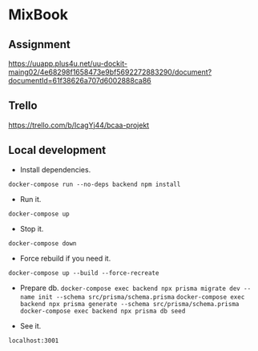 # MixBook

## Assignment

https://uuapp.plus4u.net/uu-dockit-maing02/4e68298f1658473e9bf5692272883290/document?documentId=61f38626a707d6002888ca86

## Trello

https://trello.com/b/IcagYj44/bcaa-projekt

## Local development

- Install dependencies.

`docker-compose run --no-deps backend npm install`

- Run it.

`docker-compose up`

- Stop it.

`docker-compose down`

- Force rebuild if you need it.

`docker-compose up --build --force-recreate`

- Prepare db.
  `docker-compose exec backend npx prisma migrate dev --name init --schema src/prisma/schema.prisma`
  `docker-compose exec backend npx prisma generate --schema src/prisma/schema.prisma`
  `docker-compose exec backend npx prisma db seed`

- See it.

`localhost:3001`
